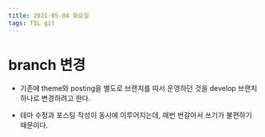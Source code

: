 ```yaml
---
title: 2021-05-04 화요일
tags: TIL git
---
```




# branch 변경

- 기존에 theme와 posting을 별도로 브랜치를 따서 운영하던 것을 develop 브랜치 하나로 변경하려고 한다.

- 테마 수정과 포스팅 작성이 동시에 이루어지는데, 매번 번갈아서 쓰기가 불편하기 때문이다.

